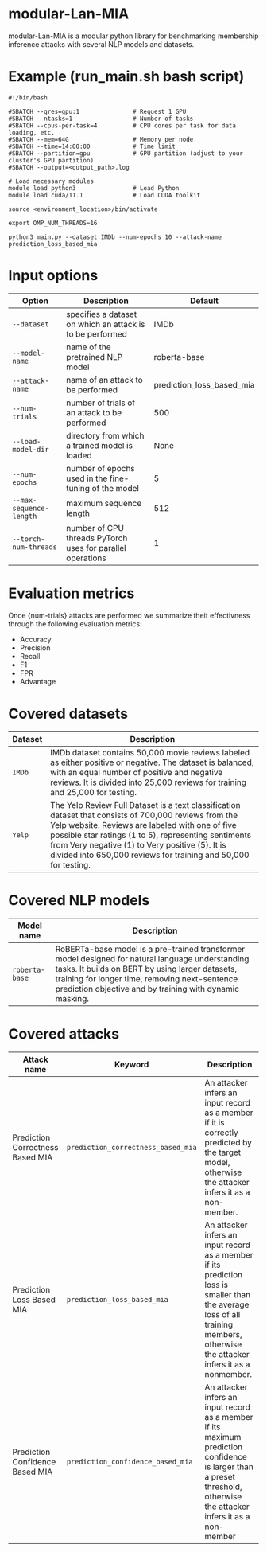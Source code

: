 # modular-Lan-MIA
modular-Lan-MIA is a modular python library for benchmarking membership inference attacks with several NLP models and datasets.

# Example (run_main.sh bash script)

```
#!/bin/bash

#SBATCH --gres=gpu:1               # Request 1 GPU
#SBATCH --ntasks=1                 # Number of tasks
#SBATCH --cpus-per-task=4          # CPU cores per task for data loading, etc.
#SBATCH --mem=64G                  # Memory per node
#SBATCH --time=14:00:00            # Time limit
#SBATCH --partition=gpu            # GPU partition (adjust to your cluster's GPU partition)
#SBATCH --output=<output_path>.log

# Load necessary modules
module load python3                # Load Python
module load cuda/11.1              # Load CUDA toolkit

source <environment_location>/bin/activate

export OMP_NUM_THREADS=16

python3 main.py --dataset IMDb --num-epochs 10 --attack-name prediction_loss_based_mia 

```

# Input options

| Option | Description | Default |
| --- | --- | --- |
| `--dataset` | specifies a dataset on which an attack is to be performed | IMDb |
| `--model-name`| name of the pretrained NLP model | roberta-base |
| `--attack-name` | name of an attack to be performed | prediction_loss_based_mia |
| `--num-trials` | number of trials of an attack to be performed | 500 |
| `--load-model-dir` | directory from which a trained model is loaded | None |
| `--num-epochs` | number of epochs used in the fine-tuning of the model | 5 |
| `--max-sequence-length` | maximum sequence length | 512 |
| `--torch-num-threads` | number of CPU threads PyTorch uses for parallel operations | 1 |

# Evaluation metrics

Once {num-trials} attacks are performed we summarize theit effectivness through the following evaluation metrics:
- Accuracy
- Precision
- Recall
- F1
- FPR
- Advantage

# Covered datasets
| Dataset | Description |
| --- | --- |
| `IMDb` | IMDb dataset contains 50,000 movie reviews labeled as either positive or negative. The dataset is balanced, with an equal number of positive and negative reviews. It is divided into 25,000 reviews for training and 25,000 for testing. |
| `Yelp` | The Yelp Review Full Dataset is a text classification dataset that consists of 700,000 reviews from the Yelp website. Reviews are labeled with one of five possible star ratings (1 to 5), representing sentiments from Very negative (1) to Very positive (5). It is divided into 650,000 reviews for training and 50,000 for testing. 

# Covered NLP models
| Model name | Description |
| --- | --- |
| `roberta-base` | RoBERTa-base model is a pre-trained transformer model designed for natural language understanding tasks. It builds on BERT by using larger datasets, training for longer time, removing next-sentence prediction objective and by training with dynamic masking.

# Covered attacks
| Attack name | Keyword | Description |
| --- | --- | --- | 
| Prediction Correctness Based MIA | `prediction_correctness_based_mia` | An attacker infers an input record as a member if it is correctly predicted by the target model, otherwise the attacker infers it as a non-member.  |
| Prediction Loss Based MIA | `prediction_loss_based_mia` | An attacker infers an input record as a member if its prediction loss is smaller than the average loss of all training members, otherwise the attacker infers it as a nonmember. |
| Prediction Confidence Based MIA | `prediction_confidence_based_mia` | An attacker infers an input record as a member if its maximum prediction confidence is larger than a preset threshold, otherwise the attacker infers it as a non-member |





            
